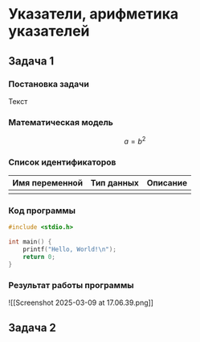 # Указатели, арифметика указателей
## Задача 1
### Постановка задачи
Текст
### Математическая модель
$$
a = b^2
$$
### Список идентификаторов

| Имя переменной | Тип данных | Описание |
| -------------- | ---------- | -------- |
|                |            |          |

### Код программы
``` C
#include <stdio.h>

int main() {
    printf("Hello, World!\n");
    return 0;
}
```
### Результат работы программы
![[Screenshot 2025-03-09 at 17.06.39.png]]
## Задача 2
